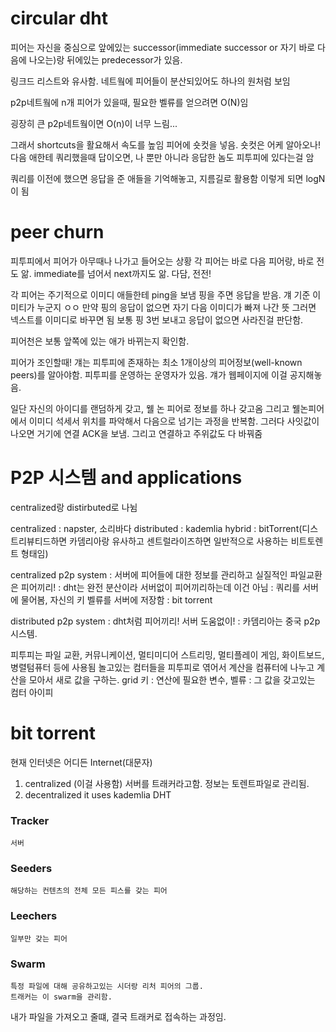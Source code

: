 # circular dht

피어는 자신을 중심으로 앞에있는 successor(immediate successor or 자기 바로 다음에 나오는)랑 뒤에있는 predecessor가 있음.

링크드 리스트와 유사함.
네트웤에 피어들이 분산되있어도 하나의 원처럼 보임

p2p네트웤에 n개 피어가 있을때, 필요한 벨류를 얻으려면 O(N)임

굉장히 큰 p2p네트웤이면 O(n)이 너무 느림...

그래서 shortcuts을 활요해서 속도를 높임
피어에 숏컷을 넣음.
숏컷은 어케 알아오나! 다음 애한테 쿼리했을때 답이오면, 나 뿐만 아니라 응답한 놈도 피투피에 있다는걸 암

쿼리를 이전에 했으면 응답을 준 애들을 기억해놓고, 지름길로 활용함
이렇게 되면 logN이 됨

# peer churn

피투피에서 피어가 아무때나 나가고 들어오는 상황
각 피어는 바로 다음 피어랑, 바로 전도 앎.
immediate를 넘어서 next까지도 앎. 다담, 전전!

각 피어는 주기적으로 이미디 애들한테 ping을 보냄
핑을 주면 응답을 받음. 걔 기준 이미티가 누군지 ㅇㅇ
만약 핑의 응답이 없으면 자기 다음 이미디가 빠져 나간 뜻
그러면 넥스트를 이미디로 바꾸면 됨
보통 핑 3번 보내고 응답이 없으면 사라진걸 판단함.

피어천은 보통 앞쪽에 있는 애가 바뀌는지 확인함.

피어가 조인할때!
걔는 피투피에 존재하는 최소 1개이상의 피어정보(well-known peers)를 알아야함.
피투피를 운영하는 운영자가 있음. 걔가 웹페이지에 이걸 공지해놓음.

일단 자신의 아이디를 랜덤하게 갖고, 웰 논 피어로 정보를 하나 갖고옴
그리고 웰논피어에서 이미디 석세서 위치를 파악해서 다음으로 넘기는 과정을 반복함.
그러다 사잇값이 나오면 거기에 연결 ACK을 보냄.
그리고 연결하고 주위값도 다 바꿔줌

# P2P 시스템 and applications

centralized랑 distirbuted로 나뉨

centralized : napster, 소리바다
distributed : kademlia
hybrid : bitTorrent(디스트리뷰티드하면 카뎀리아랑 유사하고 센트럴라이즈하면 일반적으로 사용하는 비트토렌트 형태임)

centralized p2p system
: 서버에 피어들에 대한 정보를 관리하고 실질적인 파일교환은 피어끼리!
: dht는 완전 분산이라 서버없이 피어끼리하는데 이건 아님
: 쿼리를 서버에 물어봄, 자신의 키 벨류를 서버에 저장함
: bit torrent

distributed p2p system
: dht처럼 피어끼리! 서버 도움없이!
: 카뎀리아는 중국 p2p시스템.

피투피는 파일 교환, 커뮤니케이션, 멀티미디어 스트리밍, 멀티플레이 게임, 화이트보드, 병렬텀퓨터 등에 사용됨
놀고있는 컴터들을 피투피로 엮어서 계산을 컴퓨터에 나누고 계산을 모아서 새로 값을 구하는. grid
키 : 연산에 필요한 변수, 벨류 : 그 값을 갖고있는 컴터 아이피

# bit torrent

현재 인터넷은 어디든 Internet(대문자)

1. centralized (이걸 사용함)
   서버를 트래커라고함.
   정보는 토렌트파일로 관리됨.
2. decentralized
   it uses kademlia DHT

### Tracker

    서버

### Seeders

    해당하는 컨텐츠의 전체 모든 피스를 갖는 피어

### Leechers

    일부만 갖는 피어

### Swarm

    특정 파일에 대해 공유하고있는 시더랑 리처 피어의 그룹.
    트래커는 이 swarm을 관리함.

내가 파일을 가져오고 줄떄, 결국 트래커로 접속하는 과정임.
